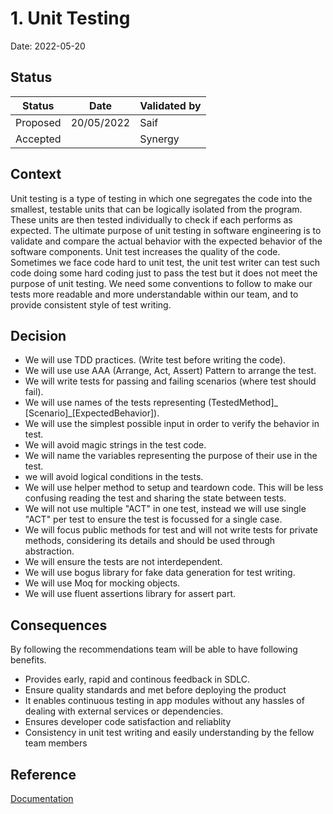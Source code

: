 

# 1. Unit Testing

Date: 2022-05-20

## Status

|Status|Date|Validated by|
|------|----|------------|
|Proposed|20/05/2022|Saif|
|Accepted||Synergy|

## Context

Unit testing is a type of testing in which one segregates the code into the smallest, testable units that can be logically isolated from the program. These units are then tested individually to check if each performs as expected. 
The ultimate purpose of unit testing in software engineering is to validate and compare the actual behavior with the expected behavior of the software components.
Unit test increases the quality of the code. Sometimes we face code hard to unit test, the unit test writer can test such code doing some hard coding just to pass the test but it does not meet the purpose of unit testing. We need some conventions to follow to make our tests more readable and more understandable within our team, and to provide consistent style of test writing.

## Decision

* We will use TDD practices. (Write test before writing the code).
* We will use use AAA (Arrange, Act, Assert) Pattern to arrange the test.
* We will write tests for passing and failing scenarios (where test should fail).
* We will use names of the tests representing (TestedMethod]_ [Scenario]_[ExpectedBehavior]).
* We will use the simplest possible input in order to verify the behavior in test.
* We will avoid magic strings in the test code.
* We will name the variables representing the purpose of their use in the test.
* we will avoid logical conditions in the tests.
* We will use helper method to setup and teardown code. This will be less confusing reading the test and sharing the state between tests. 
* We will not use multiple "ACT" in one test, instead we will use single "ACT" per test to ensure the test is focussed for a single case.
* We will focus public methods for test and will not write tests for private methods, considering its details and should be used through abstraction.
* We will ensure the tests are not interdependent.
* We will use bogus library for fake data generation for test writing.
* We will use Moq for mocking objects.
* We will use fluent assertions library for assert part.
## Consequences

By following the recommendations team will be able to have following benefits.
* Provides early, rapid and continous feedback in SDLC.
* Ensure quality standards and met before deploying the product
* It enables continuous testing in app modules without any hassles of dealing with external services or dependencies.
* Ensures developer code satisfaction and reliablity
* Consistency in unit test writing and easily understanding by the fellow team members

## Reference 
[Documentation](../documentation/testing/backend-testing-good-practices.md)